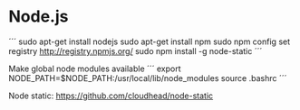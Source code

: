 Node.js
=======
´´´
sudo apt-get install nodejs
sudo apt-get install npm
sudo npm config set registry http://registry.npmjs.org/
sudo npm install -g node-static
´´´

Make global node modules available
´´´
export NODE_PATH=$NODE_PATH:/usr/local/lib/node_modules
source .bashrc
´´´

Node static: https://github.com/cloudhead/node-static
